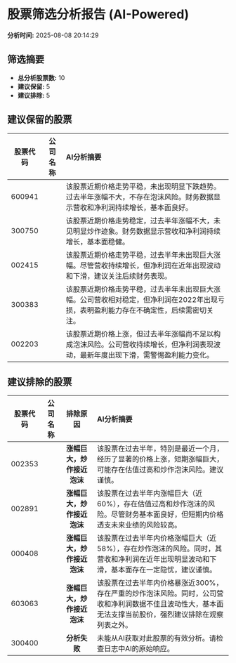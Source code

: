 # 股票筛选分析报告 (AI-Powered)

**分析时间:** 2025-08-08 20:14:29

## 筛选摘要

- **总分析股票数:** 10
- **建议保留:** 5
- **建议排除:** 5

## 建议保留的股票

| 股票代码 | 公司名称 | AI分析摘要 |
|:---:|:---:|:---|
| 600941 |  | 该股票近期价格走势平稳，未出现明显下跌趋势。过去半年涨幅不大，不存在泡沫风险。财务数据显示营收和净利润持续增长，基本面良好。 |
| 300750 |  | 该股票近期价格走势稳定，过去半年涨幅不大，未见明显炒作迹象。财务数据显示营收和净利润持续增长，基本面稳健。 |
| 002415 |  | 该股票近期价格走势平稳，过去半年未出现巨大涨幅。尽管营收持续增长，但净利润在近年出现波动和下滑，建议关注后续财务表现。 |
| 300383 |  | 该股票近期价格走势平稳，过去半年未出现巨大涨幅。公司营收相对稳定，但净利润在2022年出现亏损，表明盈利能力存在不确定性，后续需密切关注。 |
| 002203 |  | 该股票近期价格上涨，但过去半年涨幅尚不足以构成泡沫风险。公司营收持续增长，但净利润表现波动，最新年度出现下滑，需警惕盈利能力变化。 |

## 建议排除的股票

| 股票代码 | 公司名称 | 排除原因 | AI分析摘要 |
|:---:|:---:|:---:|:---|
| 002353 |  | **涨幅巨大，炒作接近泡沫** | 该股票在过去半年，特别是最近一个月，经历了显著的价格上涨，短期涨幅巨大，可能存在估值过高和炒作泡沫风险。建议谨慎。 |
| 002891 |  | **涨幅巨大，炒作接近泡沫** | 该股票在过去半年内涨幅巨大（近60%），存在估值过高和炒作泡沫的风险。尽管财务基本面良好，但短期内价格透支未来业绩的风险较高。 |
| 000408 |  | **涨幅巨大，炒作接近泡沫** | 该股票在过去半年内价格涨幅巨大（近58%），存在炒作泡沫的风险。同时，其营收和净利润在近年出现明显波动和下滑，基本面存在一定隐忧，建议谨慎。 |
| 603063 |  | **涨幅巨大，炒作接近泡沫** | 该股票在过去半年内价格暴涨近300%，存在严重的炒作泡沫风险。同时，公司营收和净利润数据不佳且波动性大，基本面无法支撑当前股价，强烈建议排除在观察列表之外。 |
| 300400 |  | **分析失败** | 未能从AI获取对此股票的有效分析。请检查日志中AI的原始响应。 |
